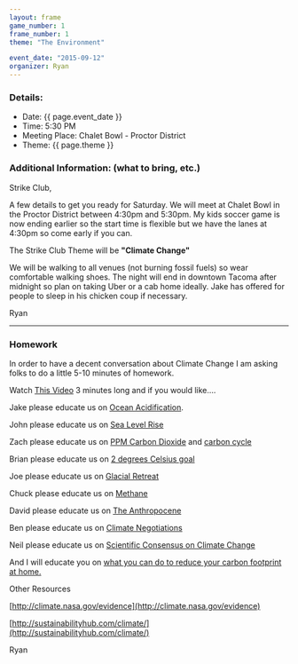 ```yaml
---
layout: frame
game_number: 1
frame_number: 1
theme: "The Environment"

event_date: "2015-09-12"
organizer: Ryan
---
```



### Details:
- Date: {{ page.event_date }}
- Time: 5:30 PM
- Meeting Place: Chalet Bowl - Proctor District
- Theme: {{ page.theme }}

### Additional Information: (what to bring, etc.)


Strike Club,

A few details to get you ready for Saturday.  We will meet at Chalet Bowl in the Proctor District between 4:30pm and 5:30pm.  My kids soccer game is now ending earlier so the start time is flexible but we have the lanes at 4:30pm so come early if you can.

The Strike Club Theme will be **"Climate Change"**

We will be walking to all venues (not burning fossil fuels) so wear comfortable walking shoes.  The night will end in downtown Tacoma after midnight so plan on taking Uber or a cab home ideally.  Jake has offered for people to sleep in his chicken coup if necessary.

Ryan

---

### Homework

In order to have a decent conversation about Climate Change I am asking folks to do a little 5-10 minutes of homework.

Watch [This Video](https://www.youtube.com/watch?t=122&v=2Jp1D1dzxj8) 3 minutes long and if you would like....

Jake please educate us on [Ocean Acidification](https://en.wikipedia.org/wiki/Ocean_acidification).

John please educate us on [Sea Level Rise](http://www.nytimes.com/2015/09/12/science/climate-study-predicts-huge-sea-level-rise-if-all-fossil-fuels-are-burned.html?_r=0)

Zach please educate us on [PPM Carbon Dioxide](http://www.climatecentral.org/news/co2-400-ppm-global-record-18965) and [carbon cycle](http://www.esrl.noaa.gov/gmd/outreach/carbon_toolkit/images/carbon_cycle.jpg)

Brian please educate us on [2 degrees Celsius goal](https://www.youtube.com/watch?t=12&v=5KtGg-Lvxso)

Joe please educate us on [Glacial Retreat](http://www.seattletimes.com/life/outdoors/disastrous-low-snow-heat-eat-away-at-northwest-glaciers/)

Chuck please educate us on [Methane](http://epa.gov/climatechange/ghgemissions/gases/ch4.html)

David please educate us on [The Anthropocene](https://www.youtube.com/watch?v=fvgG-pxlobk)

Ben please educate us on [Climate Negotiations](https://www.youtube.com/watch?v=B11kASPfYxY)

Neil please educate us on [Scientific Consensus on Climate Change](http://climate.nasa.gov/scientific-consensus/)

And I will educate you on [what you can do to reduce your carbon footprint at home.](http://www.co.pierce.wa.us/DocumentCenter/View/30610)

Other Resources

[http://climate.nasa.gov/evidence](http://climate.nasa.gov/evidence)

[http://sustainabilityhub.com/climate/](http://sustainabilityhub.com/climate/)

Ryan
